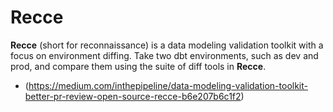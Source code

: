 # Recce

**Recce** (short for reconnaissance) is a data modeling validation toolkit with
a focus on environment diffing. Take two dbt environments, such as dev and prod,
and compare them using the suite of diff tools in **Recce**.

- (https://medium.com/inthepipeline/data-modeling-validation-toolkit-better-pr-review-open-source-recce-b6e207b6c1f2)

